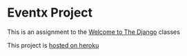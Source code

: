 # Eventx Project

This is an assignment to the [Welcome to The Django](http://welcometothedjango.com.br) classes

This project is [hosted on heroku](http://eventxadroaldo.herokuapp.com/)
